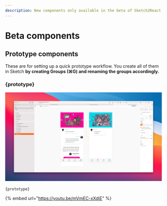 ```yaml
---
description: New components only available in the beta of Sketch2React 2021
---
```


# Beta components

## Prototype components

These are for setting up a quick prototype workflow. You create all of them in Sketch **by creating Groups (⌘G) and renaming the groups accordingly.**

### **{prototype}**

![{prototype} is perfect for creating 1:1 pixel perfect prototypes out to HTML, iOS, Android](<../../.gitbook/assets/CleanShot 2021-12-22 at 09.54.10.png>)

```
{prototype}
```

{% embed url="https://youtu.be/mVmEC-xXdiE" %}
